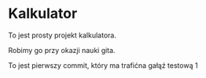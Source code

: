 # Kalkulator

To jest prosty projekt kalkulatora.

Robimy go przy okazji nauki gita.

To jest pierwszy commit, który ma trafićna gałąź testową 1